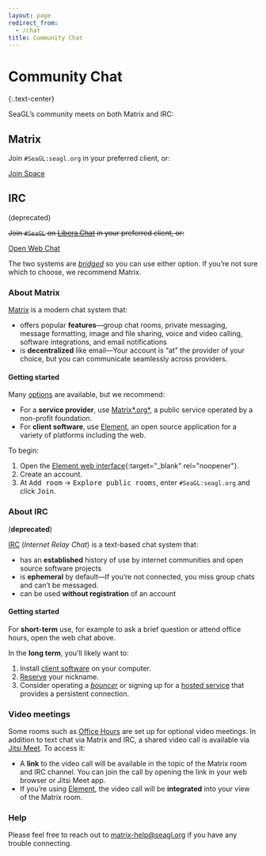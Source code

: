 ```yaml
---
layout: page
redirect_from:
  - /chat
title: Community Chat
---
```


<div class="row"><div class="col col-md-10 col-md-offset-1" markdown="1">

# Community Chat
{:.text-center}

SeaGL’s community meets on both Matrix and IRC:

<div class="row" style="margin-bottom: 1em;margin-top: 2em;">
  <div class="col col-sm-6 col-md-5 col-md-offset-1 col-lg-4 col-lg-offset-2">
    <div class="panel panel-primary text-center">
      <div class="panel-heading"><h2 class="panel-title">Matrix</h2></div>
      <div class="panel-body">
        <p>Join <code>#SeaGL:seagl.org</code> in your preferred client, or:</p>
        <p><a class="btn btn-primary btn-large" href="https://matrix.to/#/#SeaGL:seagl.org">Join Space</a></p>
      </div>
    </div>
  </div>
  <div class="col col-sm-6 col-md-5 col-lg-4">
    <div class="panel panel-primary text-center">
      <div class="panel-heading"><h2 class="panel-title">IRC</h2> (deprecated)</div>
      <div class="panel-body">
        <p><s>Join <code>#SeaGL</code> on <a href="https://libera.chat/">Libera.Chat</a> in your preferred client, or:</s></p>
        <p><a class="btn btn-primary btn-large" href="https://irc.seagl.org/">Open Web Chat</a></p>
      </div>
    </div>
  </div>
</div>

The two systems are [*bridged*][Matrix bridges] so you can use either option.
If you’re not sure which to choose, we recommend Matrix.

<div class="row"><div class="col col-sm-6" markdown="1">

### About Matrix

[Matrix] is a modern chat system that:

  - offers popular **features**—group chat rooms, private messaging, message formatting, image and file sharing, voice and video calling, software integrations, and email notifications
  - is **decentralized** like email—Your account is “at” the provider of your choice, but you can communicate seamlessly across providers.

#### Getting started

Many [options][Matrix options] are available, but we recommend:

  - For a **service provider**, use [Matrix*.org*][Matrix.org], a public service operated by a non-profit foundation.
  - For **client software**, use [Element], an open source application for a variety of platforms including the web.

To begin:

 1. Open the [Element web interface]{:target="_blank" rel="noopener"}.
 1. Create an account.
 1. At <samp>Add room</samp> → <samp>Explore public rooms</samp>, enter `#SeaGL:seagl.org` and click <samp>Join</samp>.

</div><div class="col col-sm-6" markdown="1">

### About IRC

(**deprecated**)

[IRC] (*Internet Relay Chat*) is a text-based chat system that:

  - has an **established** history of use by internet communities and open source software projects
  - is **ephemeral** by default—If you’re not connected, you miss group chats and can’t be messaged.
  - can be used **without registration** of an account

#### Getting started

For **short-term** use, for example to ask a brief question or attend office hours, open the web chat above.

In the **long term**, you’ll likely want to:

 1. Install [client software][IRC clients] on your computer.
 1. [Reserve][IRC registration] your nickname.
 1. Consider operating a [*bouncer*][IRC bouncers] or signing up for a [hosted service][IRC hosted] that provides a persistent connection.

</div></div>

### Video meetings

Some rooms such as [Office Hours] are set up for optional video meetings. In addition to text chat via Matrix and IRC, a shared video call is available via [Jitsi Meet]. To access it:

  - A **link** to the video call will be available in the topic of the Matrix room and IRC channel. You can join the call by opening the link in your web browser or Jitsi Meet app.
  - If you’re using [Element], the video call will be **integrated** into your view of the Matrix room.

### Help

Please feel free to reach out to <matrix-help@seagl.org> if you have any trouble connecting.

</div></div>


[Element]: https://element.io/
[Element web interface]: https://app.element.io/
[IRC]: https://en.wikipedia.org/wiki/Internet_Relay_Chat
[IRC bouncers]: https://libera.chat/guides/clients#bouncer-clients
[IRC clients]: https://libera.chat/guides/clients
[IRC hosted]: https://libera.chat/guides/clients#connecting-without-installing-anything
[IRC registration]: https://libera.chat/guides/registration
[Jitsi Meet]: https://jitsi.org/jitsi-meet/
[Matrix]: https://matrix.org/
[Matrix.org]: https://matrix.org/faq/#who-and-how
[Matrix bridges]: https://matrix.org/bridges/
[Matrix options]: https://matrix.org/docs/projects/try-matrix-now
[Office Hours]: /cfp
